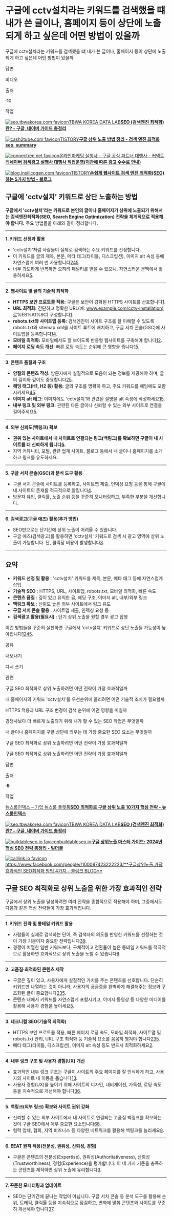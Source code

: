 # 구글에 cctv설치라는 키워드를 검색했을 떄 내가 쓴 글이나, 홈페이지 등이 상단에 노출 되게 하고 싶은데 어떤 방법이 있을까

구글에 cctv설치라는 키워드를 검색했을 떄 내가 쓴 글이나, 홈페이지 등이 상단에 노출 되게 하고 싶은데 어떤 방법이 있을까

답변

비디오

출처

·**1**0

작업

[![seo.tbwakorea.com favicon](https://www.google.com/s2/favicons?sz=128&domain=seo.tbwakorea.com)TBWA KOREA DATA LAB**SEO (검색엔진 최적화)란? - 구글, 네이버 가이드 총정리**](https://seo.tbwakorea.com/blog/seo-guide-2022/)

[![cash2tube.com favicon](https://www.google.com/s2/favicons?sz=128&domain=cash2tube.com)TISTORY**구글 상위 노출 방법 정리 - 검색 엔진 최적화 seo, summary**](https://cash2tube.com/entry/%EA%B5%AC%EA%B8%80-%EA%B2%80%EC%83%89-%EC%83%81%EC%9C%84-%EB%85%B8%EC%B6%9C-%EB%B0%A9%EB%B2%95-%EA%B2%80%EC%83%89-%EC%97%94%EC%A7%84-%EC%B5%9C%EC%A0%81%ED%99%94-SEO)

[![connectree.net favicon](https://www.google.com/s2/favicons?sz=128&domain=connectree.net)온라인마케팅 실행사 - 구글 공식 파트너 대행사 - 커넥트리**네이버 검색광고 실행사 대행사 직접운영(이관에 따른 광고 수수료 안내)**](https://connectree.net/post74/?bmode=view&idx=20524529)

[![blog.insilicogen.com favicon](https://www.google.com/s2/favicons?sz=128&domain=blog.insilicogen.com)TISTORY**손쉽게 웹사이트 검색 엔진 최적화(SEO)하는 5가지 방법 - 블로그**](https://blog.insilicogen.com/103)

## 구글에 'cctv설치' 키워드로 상단 노출하는 방법

**구글에서 'cctv설치'라는 키워드로 본인의 글이나 홈페이지가 상위에 노출되기 위해서는 검색엔진최적화(SEO, Search Engine Optimization) 전략을 체계적으로 적용해야 합니다.** 주요 방법들을 아래와 같이 정리합니다.

---

**1. 키워드 선정과 활용**

* 'cctv설치'처럼 사람들이 실제로 검색하는 주요 키워드를 선정합니다.
* 이 키워드를 글의 제목, 본문, 메타 태그(타이틀, 디스크립션), 이미지 alt 속성 등에 자연스럽게 여러 번 사용합니다[2](https://cash2tube.com/entry/%EA%B5%AC%EA%B8%80-%EA%B2%80%EC%83%89-%EC%83%81%EC%9C%84-%EB%85%B8%EC%B6%9C-%EB%B0%A9%EB%B2%95-%EA%B2%80%EC%83%89-%EC%97%94%EC%A7%84-%EC%B5%9C%EC%A0%81%ED%99%94-SEO)[4](https://blog.insilicogen.com/103)[5](https://jinyh.tistory.com/67).
* 너무 과도하게 반복하면 오히려 패널티를 받을 수 있으니, 자연스러운 문맥에서 활용하세요[5](https://jinyh.tistory.com/67).

---

**2. 웹사이트 및 글의 기술적 최적화**

* **HTTPS 보안 프로토콜 적용:** 구글은 보안이 강화된 HTTPS 사이트를 선호합니다[1](https://seo.tbwakorea.com/blog/seo-guide-2022/).
* **URL 최적화:** 간단하고 명확한 URL(예: [www.example.com/cctv-installation)로](http://www.example.com/cctv-installation)%EB%A1%9C) 구성합니다[1](https://seo.tbwakorea.com/blog/seo-guide-2022/).
* **robots.txt와 사이트맵 등록:** 검색엔진이 사이트 구조를 잘 이해할 수 있도록 robots.txt와 sitemap.xml을 사이트 루트에 배치하고, 구글 서치 콘솔(GSC)에 사이트맵을 등록합니다[1](https://seo.tbwakorea.com/blog/seo-guide-2022/)[4](https://blog.insilicogen.com/103).
* **모바일 최적화:** 모바일에서도 잘 보이도록 반응형 웹사이트를 구축해야 합니다[1](https://seo.tbwakorea.com/blog/seo-guide-2022/)[2](https://cash2tube.com/entry/%EA%B5%AC%EA%B8%80-%EA%B2%80%EC%83%89-%EC%83%81%EC%9C%84-%EB%85%B8%EC%B6%9C-%EB%B0%A9%EB%B2%95-%EA%B2%80%EC%83%89-%EC%97%94%EC%A7%84-%EC%B5%9C%EC%A0%81%ED%99%94-SEO).
* **페이지 로딩 속도 개선:** 빠른 로딩 속도는 순위에 큰 영향을 줍니다[1](https://seo.tbwakorea.com/blog/seo-guide-2022/)[5](https://jinyh.tistory.com/67).

---

**3. 콘텐츠 품질과 구조**

* **양질의 콘텐츠 작성:** 방문자에게 실질적으로 도움이 되는 정보를 제공해야 하며, 글의 길이와 깊이도 중요합니다[2](https://cash2tube.com/entry/%EA%B5%AC%EA%B8%80-%EA%B2%80%EC%83%89-%EC%83%81%EC%9C%84-%EB%85%B8%EC%B6%9C-%EB%B0%A9%EB%B2%95-%EA%B2%80%EC%83%89-%EC%97%94%EC%A7%84-%EC%B5%9C%EC%A0%81%ED%99%94-SEO)[5](https://jinyh.tistory.com/67).
* **헤딩 태그(H1, H2 등) 활용:** 글의 구조를 명확히 하고, 주요 키워드를 헤딩에도 포함시키세요[4](https://blog.insilicogen.com/103)[5](https://jinyh.tistory.com/67).
* **이미지 alt 태그:** 이미지에도 'cctv설치'와 관련된 설명을 alt 속성에 작성하세요[1](https://seo.tbwakorea.com/blog/seo-guide-2022/)[5](https://jinyh.tistory.com/67).
* **내부 링크 및 외부 링크:** 관련된 다른 글이나 신뢰할 수 있는 외부 사이트로 연결을 걸어주세요[5](https://jinyh.tistory.com/67).

---

**4. 외부 신뢰도(백링크) 확보**

* **권위 있는 사이트에서 내 사이트로 연결되는 링크(백링크)를 확보하면 구글이 내 사이트를 더 신뢰하게 됩니다[5](https://jinyh.tistory.com/67).**
* 지역 커뮤니티, 포털, 관련 업계 사이트, 블로그 등에서 내 글이나 홈페이지를 소개하고 링크를 유도하세요.

---

**5. 구글 서치 콘솔(GSC)과 분석 도구 활용**

* 구글 서치 콘솔에 사이트를 등록하고, 사이트맵 제출, 인덱싱 요청 등을 통해 구글에 내 사이트의 존재를 적극적으로 알립니다[4](https://blog.insilicogen.com/103).
* 방문자 유입, 클릭률, 노출 순위 등을 꾸준히 모니터링하고, 부족한 부분을 개선합니다.

---

**6. 검색광고(구글 애즈) 활용(추가 방법)**

* SEO만으로는 단기간에 상위 노출이 어려울 수 있습니다.
* 구글 애즈(검색광고)를 활용하면 'cctv설치' 키워드로 검색 시 광고 영역에 상위 노출이 가능합니다. 단, 클릭당 비용이 발생합니다[3](https://connectree.net/post74/?bmode=view&idx=20524529).

---

## 요약

* **키워드 선정 및 활용** : 'cctv설치' 키워드를 제목, 본문, 메타 태그 등에 자연스럽게 삽입
* **기술적 SEO** : HTTPS, URL, 사이트맵, robots.txt, 모바일 최적화, 빠른 속도
* **콘텐츠 품질** : 깊이 있고 유익한 글, 헤딩 구조, 이미지 alt, 내부/외부 링크
* **백링크 확보** : 신뢰도 높은 외부 사이트에서 링크 유도
* **구글 서치 콘솔 활용** : 사이트맵 제출, 인덱싱 요청 등
* **검색광고 활용(필요시)** : 단기 상위 노출을 원할 경우 광고 집행

이런 방법들을 꾸준히 실천하면 구글에서 'cctv설치' 키워드로 상단 노출될 가능성이 높아집니다[1](https://seo.tbwakorea.com/blog/seo-guide-2022/)[2](https://cash2tube.com/entry/%EA%B5%AC%EA%B8%80-%EA%B2%80%EC%83%89-%EC%83%81%EC%9C%84-%EB%85%B8%EC%B6%9C-%EB%B0%A9%EB%B2%95-%EA%B2%80%EC%83%89-%EC%97%94%EC%A7%84-%EC%B5%9C%EC%A0%81%ED%99%94-SEO)[4](https://blog.insilicogen.com/103)[5](https://jinyh.tistory.com/67).

공유

내보내기

다시 쓰기

관련

구글 SEO 최적화로 상위 노출하려면 어떤 전략이 가장 효과적일까

내 홈페이지의 키워드 'cctv설치'를 우선순위에 올리려면 어떤 기술적 조치가 필요할까

HTTPS 적용과 URL 구조 변경이 검색 순위에 어떤 영향을 미칠까

경쟁사보다 더 빠르게 노출되기 위해 내가 할 수 있는 SEO 작업은 무엇일까

내 글이나 홈페이지를 구글 상단에 띄우는 데 가장 중요한 SEO 요소는 무엇일까

구글 SEO 최적화로 상위 노출하려면 어떤 전략이 가장 효과적일까

구글 SEO 최적화로 상위 노출하려면 어떤 전략이 가장 효과적일까

답변

출처

·**9**

작업

[뉴스룸인덱스 – 기업 뉴스룸 플랫폼**SEO 최적화로 구글 상위 노출 10가지 핵심 전략 - 뉴스룸인덱스**](https://newsroomindex.com/insight/seo-%EC%B5%9C%EC%A0%81%ED%99%94/)

[![seo.tbwakorea.com favicon](https://www.google.com/s2/favicons?sz=128&domain=seo.tbwakorea.com)TBWA KOREA DATA LAB**SEO (검색엔진 최적화)란? - 구글, 네이버 가이드 총정리**](https://seo.tbwakorea.com/blog/seo-guide-2022/)

[![buildableseo.io favicon](https://www.google.com/s2/favicons?sz=128&domain=buildableseo.io)buildableseo.io**구글 상위노출 마스터 가이드: 2024년 핵심 SEO 전략 총정리 - 빌더블**](https://www.buildableseo.io/blog/Google-SEO-Guide-2024)

[![calllink.io favicon](https://www.google.com/s2/favicons?sz=128&domain=calllink.io)https://www.facebook.com/people//100087423222223/**구글상위노출 가장 효과적인 SEO최적화 방법 4가지 - 콜링크 BLOG**](https://calllink.io/blogs/%EA%B5%AC%EA%B8%80%EC%83%81%EC%9C%84%EB%85%B8%EC%B6%9C-%EA%B0%80%EC%9E%A5-%ED%9A%A8%EA%B3%BC%EC%A0%81%EC%9D%B8-seo%EC%B5%9C%EC%A0%81%ED%99%94-%EB%B0%A9%EB%B2%95-4%EA%B0%80%EC%A7%80/)

## 구글 SEO 최적화로 상위 노출을 위한 가장 효과적인 전략

구글에서 상위 노출을 달성하려면 여러 전략을 종합적으로 적용해야 하며, 그중에서도 다음과 같은 핵심 전략들이 가장 효과적입니다.

---

**1. 키워드 전략 및 롱테일 키워드 활용**

* 사람들이 실제로 검색하는 단어, 즉 검색자의 의도를 반영한 키워드를 선정하는 것이 가장 기본이자 중요한 전략입니다[3](https://www.buildableseo.io/blog/Google-SEO-Guide-2024)[9](https://abouthappyincome.com/google-seo/).
* 경쟁이 치열한 일반 키워드보다, 구체적이고 전환율이 높은 롱테일 키워드를 적극적으로 활용하면 효과적으로 상위 노출을 노릴 수 있습니다[9](https://abouthappyincome.com/google-seo/).

---

**2. 고품질·최적화된 콘텐츠 제작**

* 구글은 깊이 있고, 사용자에게 실질적인 가치를 주는 콘텐츠를 선호합니다. 단순히 키워드만 나열하는 것이 아니라, 사용자의 궁금증을 완벽하게 해결해주는 정보와 구조화된 글이 중요합니다[2](https://seo.tbwakorea.com/blog/seo-guide-2022/)[3](https://www.buildableseo.io/blog/Google-SEO-Guide-2024)[5](https://wntdev.tistory.com/44).
* 콘텐츠 내에서 키워드를 자연스럽게 포함시키고, 이미지·동영상 등 다양한 미디어를 활용해 사용자 경험을 높이세요[5](https://wntdev.tistory.com/44).

---

**3. 테크니컬 SEO(기술적 최적화)**

* HTTPS 보안 프로토콜 적용, 빠른 페이지 로딩 속도, 모바일 최적화, 사이트맵 및 robots.txt 관리, URL 구조 최적화 등 기술적 요소를 꼼꼼히 챙겨야 합니다[2](https://seo.tbwakorea.com/blog/seo-guide-2022/)[3](https://www.buildableseo.io/blog/Google-SEO-Guide-2024)[5](https://wntdev.tistory.com/44).
* 메타 태그(타이틀, 디스크립션), 이미지 alt 속성 등도 반드시 최적화하세요[2](https://seo.tbwakorea.com/blog/seo-guide-2022/).

---

**4. 내부 링크 구조 및 사용자 경험(UX) 개선**

* 효과적인 내부 링크 구조는 구글이 사이트의 주요 페이지를 잘 인식하게 하고, 사용자의 사이트 내 이동을 돕습니다[1](https://newsroomindex.com/insight/seo-%EC%B5%9C%EC%A0%81%ED%99%94/)[3](https://www.buildableseo.io/blog/Google-SEO-Guide-2024).
* 사용자 경험(UX)을 높이기 위해 사이트의 디자인, 네비게이션, 가독성, 로딩 속도 등을 지속적으로 개선해야 합니다[3](https://www.buildableseo.io/blog/Google-SEO-Guide-2024)[6](https://idearabbit.co.kr/%EA%B5%AC%EA%B8%80-seo-%EB%B0%A9%EB%B2%95/google-seo/).

---

**5. 백링크(외부 링크) 확보와 사이트 권위 강화**

* 신뢰할 수 있는 외부 사이트에서 내 사이트로 연결되는 고품질 백링크를 확보하는 것이 구글 SEO에서 매우 중요한 요소입니다[6](https://idearabbit.co.kr/%EA%B5%AC%EA%B8%80-seo-%EB%B0%A9%EB%B2%95/google-seo/)[8](https://marketingexit.com/%EA%B5%AC%EA%B8%80%EC%83%81%EC%9C%84%EB%85%B8%EC%B6%9C-%EA%B0%80%EC%9D%B4%EB%93%9C/).
* 협력 업체, 협회, 지역 비즈니스 등 다양한 네트워크를 활용해 백링크를 늘리세요[8](https://marketingexit.com/%EA%B5%AC%EA%B8%80%EC%83%81%EC%9C%84%EB%85%B8%EC%B6%9C-%EA%B0%80%EC%9D%B4%EB%93%9C/).

---

**6. EEAT 원칙 적용(전문성, 권위성, 신뢰성, 경험)**

* 구글은 콘텐츠의 전문성(Expertise), 권위성(Authoritativeness), 신뢰성(Trustworthiness), 경험(Experience)을 평가합니다. 이 네 가지 기준을 충족하는 콘텐츠를 제작하면 상위 노출에 유리합니다[3](https://www.buildableseo.io/blog/Google-SEO-Guide-2024).

---

**7. 꾸준한 모니터링과 업데이트**

* SEO는 단기간에 끝나는 작업이 아닙니다. 구글 서치 콘솔 등 분석 도구를 활용해 순위, 트래픽, 클릭률 등을 지속적으로 점검하고, 변화에 맞춰 콘텐츠와 사이트를 꾸준히 개선해야 합니다[3](https://www.buildableseo.io/blog/Google-SEO-Guide-2024)[7](https://letter.wepick.kr/510/4428874/).
